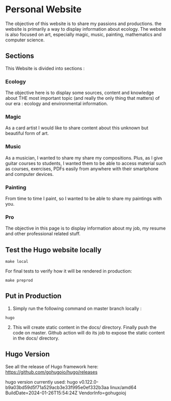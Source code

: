 # Personal Website

The objective of this website is to share my passions and productions.
the website is primarily a way to display information about ecology.
The website is also focused on art, especially magic, music, painting, mathematics and computer science.

## Sections

This Website is divided into sections :

### Ecology

The objective here is to display some sources, content and knowledge about THE most important topic (and really the only thing that matters) of our era : ecology and environmental information.

### Magic

As a card artist I would like to share content about this unknown but beautiful form of art.

### Music

As a musician, I wanted to share my share my compositions. Plus, as I give guitar courses to students, I wanted them to be able to access material such as courses, exercises, PDFs easily from anywhere with their smartphone and computer devices.

### Painting

From time to time I paint, so I wanted to be able to share my paintings with you.

### Pro

The objective in this page is to display information about my job, my resume and other professional related stuff.

## Test the Hugo website locally

```
make local
```  

For final tests to verify how it will be rendered in production:

```
make preprod
```

## Put in Production

1. Simply run the following command on master branch locally :

```
hugo
```

2. This will create static content in the docs/ directory. Finally push the code on master. Github action will do its job to expose the static content in the docs/ directory.

## Hugo Version

See all the release of Hugo framework here: https://github.com/gohugoio/hugo/releases

hugo version currently used: 
hugo v0.122.0-b9a03bd59d5f71a529acb3e33f995e0ef332b3aa linux/amd64 BuildDate=2024-01-26T15:54:24Z VendorInfo=gohugoioj